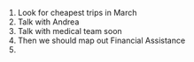 1. Look for cheapest trips in March
2. Talk with Andrea 
3. Talk with medical team soon
4. Then we should map out Financial Assistance
5. 